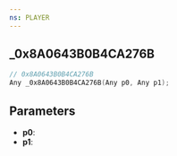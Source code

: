 ```yaml
---
ns: PLAYER
---
```

## _0x8A0643B0B4CA276B

```c
// 0x8A0643B0B4CA276B
Any _0x8A0643B0B4CA276B(Any p0, Any p1);
```

## Parameters
* **p0**:
* **p1**:
